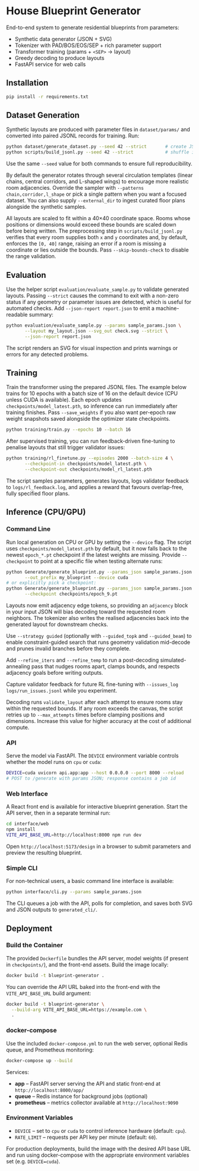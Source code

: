 # House Blueprint Generator

End-to-end system to generate residential blueprints from parameters:
* Synthetic data generator (JSON + SVG)
* Tokenizer with PAD/BOS/EOS/SEP + rich parameter support
* Transformer training (params + `<SEP>` → layout)
* Greedy decoding to produce layouts
* FastAPI service for web calls

## Installation

```bash
pip install -r requirements.txt
```

## Dataset Generation

Synthetic layouts are produced with parameter files in `dataset/params/` and
converted into paired JSONL records for training. Run:

```bash
python dataset/generate_dataset.py --seed 42 --strict       # create JSON + SVG pairs
python scripts/build_jsonl.py --seed 42 --strict            # shuffle into train/val splits
```

Use the same `--seed` value for both commands to ensure full reproducibility.

By default the generator rotates through several circulation templates (linear
chains, central corridors, and L-shaped wings) to encourage more realistic room
adjacencies. Override the sampler with `--patterns chain,corridor,l_shape` or
pick a single pattern when you want a focused dataset. You can also supply `--external_dir`
to ingest curated floor plans alongside the synthetic samples.

All layouts are scaled to fit within a 40×40 coordinate space. Rooms whose
positions or dimensions would exceed these bounds are scaled down before being
written. The preprocessing step in `scripts/build_jsonl.py` verifies that every
room supplies both `x` and `y` coordinates and, by default, enforces the `[0, 40]`
range, raising an error if a room is missing a coordinate or lies outside the
bounds. Pass `--skip-bounds-check` to disable the range validation.

## Evaluation

Use the helper script `evaluation/evaluate_sample.py` to validate generated
layouts. Passing `--strict` causes the command to exit with a non-zero status if
any geometry or parameter issues are detected, which is useful for automated
checks. Add `--json-report report.json` to emit a machine-readable summary:

```bash
python evaluation/evaluate_sample.py --params sample_params.json \
       --layout my_layout.json --svg_out check.svg --strict \
       --json-report report.json
```

The script renders an SVG for visual inspection and prints warnings or errors
for any detected problems.

## Training

Train the transformer using the prepared JSONL files. The example below trains
for 10 epochs with a batch size of 16 on the default device (CPU unless CUDA is
available). Each epoch updates `checkpoints/model_latest.pth`, so inference can
run immediately after training finishes. Pass `--save_weights` if you also want
per-epoch raw weight snapshots saved alongside the optimizer state checkpoints.

```bash
python training/train.py --epochs 10 --batch 16
```

After supervised training, you can run feedback-driven fine-tuning to penalise
layouts that still trigger validator issues:

```bash
python training/rl_finetune.py --episodes 2000 --batch-size 4 \
       --checkpoint-in checkpoints/model_latest.pth \
       --checkpoint-out checkpoints/model_rl_latest.pth
```

The script samples parameters, generates layouts, logs validator feedback to
`logs/rl_feedback.log`, and applies a reward that favours overlap-free, fully
specified floor plans.

## Inference (CPU/GPU)

### Command Line

Run local generation on CPU or GPU by setting the `--device` flag. The script
uses `checkpoints/model_latest.pth` by default, but it now falls back to the
newest `epoch_*.pt` checkpoint if the latest weights are missing. Provide
`--checkpoint` to point at a specific file when testing alternate runs:

```bash
python Generate/generate_blueprint.py --params_json sample_params.json \
       --out_prefix my_blueprint --device cuda
# or explicitly pick a checkpoint:
python Generate/generate_blueprint.py --params_json sample_params.json \
       --checkpoint checkpoints/epoch_9.pt
```

Layouts now emit adjacency edge tokens, so providing an `adjacency` block in
your input JSON will bias decoding toward the requested room neighbors. The
tokenizer also writes the realised adjacencies back into the generated layout
for downstream checks.

Use `--strategy guided` (optionally with `--guided_topk` and `--guided_beam`) to
enable constraint-guided search that runs geometry validation mid-decode and
prunes invalid branches before they complete.

Add `--refine_iters` and `--refine_temp` to run a post-decoding simulated-annealing
pass that nudges rooms apart, clamps bounds, and respects adjacency goals before
writing outputs.

Capture validator feedback for future RL fine-tuning with `--issues_log logs/run_issues.jsonl` while you experiment.

Decoding runs `validate_layout` after each attempt to ensure rooms stay within
the requested bounds. If any room exceeds the canvas, the script retries up to
`--max_attempts` times before clamping positions and dimensions. Increase this
value for higher accuracy at the cost of additional compute.

### API

Serve the model via FastAPI. The `DEVICE` environment variable controls whether
the model runs on `cpu` or `cuda`:

```bash
DEVICE=cuda uvicorn api.app:app --host 0.0.0.0 --port 8000 --reload
# POST to /generate with params JSON; response contains a job id
```

### Web Interface

A React front end is available for interactive blueprint generation. Start the API
server, then in a separate terminal run:

```bash
cd interface/web
npm install
VITE_API_BASE_URL=http://localhost:8000 npm run dev
```

Open `http://localhost:5173/design` in a browser to submit parameters and preview
the resulting blueprint.

### Simple CLI

For non-technical users, a basic command line interface is available:

```bash
python interface/cli.py --params sample_params.json
```

The CLI queues a job with the API, polls for completion, and saves both SVG and
JSON outputs to `generated_cli/`.

## Deployment

### Build the Container

The provided `Dockerfile` bundles the API server, model weights (if present in
`checkpoints/`), and the front-end assets. Build the image locally:

```bash
docker build -t blueprint-generator .
```

You can override the API URL baked into the front-end with the
`VITE_API_BASE_URL` build argument:

```bash
docker build -t blueprint-generator \
  --build-arg VITE_API_BASE_URL=https://example.com \
  .
```

### docker-compose

Use the included `docker-compose.yml` to run the web server, optional Redis
queue, and Prometheus monitoring:

```bash
docker-compose up --build
```

Services:

* **app** – FastAPI server serving the API and static front-end at
  `http://localhost:8000/app/`
* **queue** – Redis instance for background jobs (optional)
* **prometheus** – metrics collector available at `http://localhost:9090`

### Environment Variables

* `DEVICE` – set to `cpu` or `cuda` to control inference hardware (default:
  `cpu`).
* `RATE_LIMIT` – requests per API key per minute (default: `60`).

For production deployments, build the image with the desired API base URL and
run using docker-compose with the appropriate environment variables set (e.g.
`DEVICE=cuda`).
